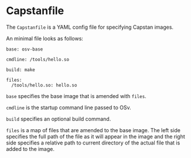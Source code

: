 # Capstanfile

The ``Capstanfile`` is a YAML config file for specifying Capstan images.

An minimal file looks as follows:

```
base: osv-base

cmdline: /tools/hello.so

build: make

files:
  /tools/hello.so: hello.so
```

``base`` specifies the base image that is amended with ``files``.

``cmdline`` is the startup command line passed to OSv.

``build`` specifies an optional build command.

``files`` is a map of files that are amended to the base image.  The left side
specifies the full path of the file as it will appear in the image and the
right side specifies a relative path to current directory of the actual file
that is added to the image.
